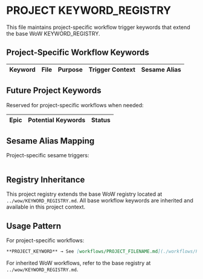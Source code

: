 # PROJECT KEYWORD_REGISTRY

This file maintains project-specific workflow trigger keywords that extend the base WoW KEYWORD_REGISTRY.

## Project-Specific Workflow Keywords

| Keyword | File | Purpose | Trigger Context | Sesame Alias |
|---------|------|---------|-----------------|--------------|

## Future Project Keywords

Reserved for project-specific workflows when needed:

| Epic | Potential Keywords | Status |
|------|-------------------|--------|

## Sesame Alias Mapping

Project-specific sesame triggers:

```
```

## Registry Inheritance

This project registry extends the base WoW registry located at `../wow/KEYWORD_REGISTRY.md`. All base workflow keywords are inherited and available in this project context.

## Usage Pattern

For project-specific workflows:
```markdown
**PROJECT_KEYWORD** → See [workflows/PROJECT_FILENAME.md](./workflows/PROJECT_FILENAME.md)
```

For inherited WoW workflows, refer to the base registry at `../wow/KEYWORD_REGISTRY.md`.
